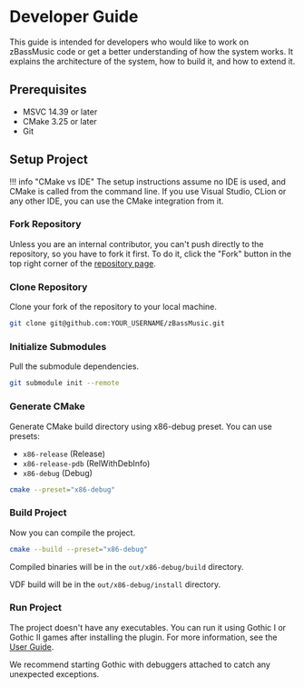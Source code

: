 # Developer Guide

This guide is intended for developers who would like to work on zBassMusic code or get a better understanding
of how the system works.
It explains the architecture of the system, how to build it, and how to extend it.

## Prerequisites

* MSVC 14.39 or later
* CMake 3.25 or later
* Git

## Setup Project

!!! info "CMake vs IDE"
The setup instructions assume no IDE is used, and CMake is called from the command line.
If you use Visual Studio, CLion or any other IDE, you can use the CMake integration from it.

### Fork Repository

Unless you are an internal contributor, you can't push directly to the repository, so you have to fork it first.
To do it, click the "Fork" button in the top right corner of
the [repository page](https://github.com/Silver-Ore-Team/zBassMusic).

### Clone Repository

Clone your fork of the repository to your local machine.

```bash
git clone git@github.com:YOUR_USERNAME/zBassMusic.git
```

### Initialize Submodules

Pull the submodule dependencies.

```bash
git submodule init --remote
```

### Generate CMake

Generate CMake build directory using x86-debug preset. You can use presets:

* `x86-release` (Release)
* `x86-release-pdb` (RelWithDebInfo)
* `x86-debug` (Debug)

```bash 
cmake --preset="x86-debug"
```

### Build Project

Now you can compile the project.

```bash
cmake --build --preset="x86-debug"
```

Compiled binaries will be in the `out/x86-debug/build` directory.

VDF build will be in the `out/x86-debug/install` directory.

### Run Project

The project doesn't have any executables. You can run it using Gothic I or Gothic II games after installing the plugin.
For more information, see the [User Guide](../user-guide/index.md).

We recommend starting Gothic with debuggers attached to catch any unexpected exceptions.